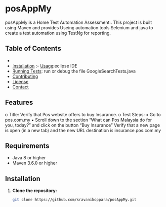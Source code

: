# posAppMy

posAppMy is a Home Test Automation Assessment:. This project is built using Maven and provides Useing automation tools Selenium and java to create a test
automation using TestNg for reporting.

## Table of Contents

- 
- [Installation](#installation)
:- [Usage](#usage):eclipse IDE
- [Running Tests](#running-tests): run or debug the file GoogleSearchTests.java
- [Contributing](#contributing)
- [License](#license)
- [Contact](#contact)

## Features

o Title: Verify that Pos website offers to buy Insurance.
o Test Steps:
▪ Go to pos.com.my
▪ Scroll down to the section “What can Pos Malaysia do for you,
today?” and click on the button “Buy Insurance”
Verify that a new page is open (in a new tab) and the new URL
destination is insurance.pos.com.my 

## Requirements

- Java 8 or higher
- Maven 3.6.0 or higher

## Installation

1. **Clone the repository:**
   ```bash
   git clone https://github.com/sravanikoppara/posAppMy.git
